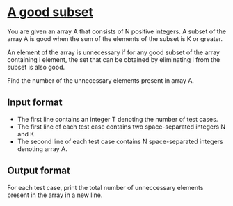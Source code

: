 # [A good subset][link]

You are given an array A that consists of N positive integers. A subset of the array A is good when the sum of the elements of the subset is K or greater.

An element of the array is unnecessary if for any good subset of the array containing i element, the set that can be obtained by eliminating i from the subset is also good.

Find the number of the unnecessary elements present in array A.

## Input format

- The first line contains an integer T denoting the number of test cases.
- The first line of each test case contains two space-separated integers N and K.
- The second line of each test case contains N space-separated integers denoting array A.

## Output format

For each test case, print the total number of unneccessary elements present in the array in a new line.

[link]: https://www.hackerearth.com/practice/algorithms/dynamic-programming/2-dimensional/practice-problems/algorithm/good-subset-88fda603/
